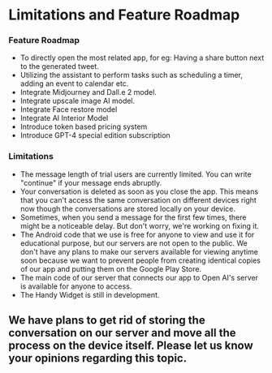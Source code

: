 # Limitations and Feature Roadmap

### Feature Roadmap
* To directly open the most related app, for eg: Having a share button next to the generated tweet.
* Utilizing the assistant to perform tasks such as scheduling a timer, adding an event to calendar etc.
* Integrate Midjourney and Dall.e 2 model.
* Integrate upscale image AI model.
* Integrate Face restore model
* Integrate AI Interior Model
* Introduce token based pricing system
* Introduce GPT-4 special edition subscription

### Limitations
* The message length of trial users are currently limited. You can write "continue" if your message ends abruptly.
* Your conversation is deleted as soon as you close the app. This means that you can't access the same conversation on different devices right now though the conversations are stored locally on your device.
* Sometimes, when you send a message for the first few times, there might be a noticeable delay. But don't worry, we're working on fixing it.
* The Android code that we use is free for anyone to view and use it for educational purpose, but our servers are not open to the public. We don't have any plans to make our servers available for viewing anytime soon because we want to prevent people from creating identical copies of our app and putting them on the Google Play Store.
* The main code of our server that connects our app to Open AI's server is available for anyone to access.
* The Handy Widget is still in development.

## We have plans to get rid of storing the conversation on our server and move all the process on the device itself. Please let us know your opinions regarding this topic.




